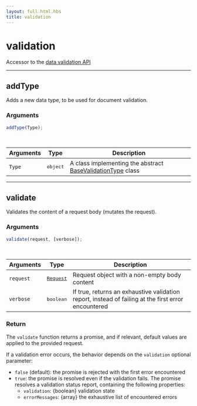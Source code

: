 ```yaml
---
layout: full.html.hbs
title: validation
---
```


# validation

Accessor to the [data validation API](/core/1/guide/datavalidation)

---

## addType

<SinceBadge version="1.0.0" />

Adds a new data type, to be used for document validation.

### Arguments

```js
addType(Type);
```

<br/>

| Arguments | Type              | Description                                                                                              |
| --------- | ----------------- | -------------------------------------------------------------------------------------------------------- |
| `Type`    | <pre>object</pre> | A class implementing the abstract [BaseValidationType](/plugins/1/constructors/basevalidationtype) class |

---

## validate

<SinceBadge version="1.0.0" />

Validates the content of a request body (mutates the request).

### Arguments

```js
validate(request, [verbose]);
```

<br/>

| Arguments | Type                                                           | Description                                                                                         |
| --------- | -------------------------------------------------------------- | --------------------------------------------------------------------------------------------------- |
| `request` | <a href=/plugins/1/constructors/request><pre>Request</pre></a> | Request object with a non-empty body content                                                        |
| `verbose` | <pre>boolean</pre>                                             | If true, returns an exhaustive validation report, instead of failing at the first error encountered |

### Return

The `validate` function returns a promise, and if relevant, default values are applied to the provided request.

If a validation error occurs, the behavior depends on the `validation` optional parameter:

- `false` (default): the promise is rejected with the first error encountered
- `true`: the promise is resolved even if the validation fails. The promise resolves a validation status report, containing the following properties:
  - `validation`: {boolean} validation state
  - `errorMessages`: {array} the exhaustive list of encountered errors
